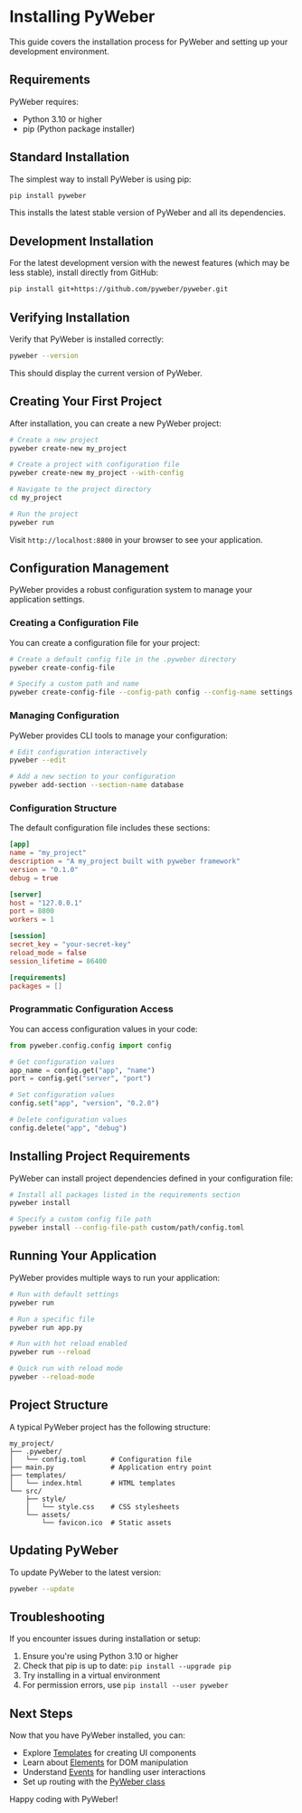 # Installing PyWeber

This guide covers the installation process for PyWeber and setting up your development environment.

## Requirements

PyWeber requires:

- Python 3.10 or higher
- pip (Python package installer)

## Standard Installation

The simplest way to install PyWeber is using pip:

```bash
pip install pyweber
```

This installs the latest stable version of PyWeber and all its dependencies.

## Development Installation

For the latest development version with the newest features (which may be less stable), install directly from GitHub:

```bash
pip install git+https://github.com/pyweber/pyweber.git
```

## Verifying Installation

Verify that PyWeber is installed correctly:

```bash
pyweber --version
```

This should display the current version of PyWeber.

## Creating Your First Project

After installation, you can create a new PyWeber project:

```bash
# Create a new project
pyweber create-new my_project

# Create a project with configuration file
pyweber create-new my_project --with-config

# Navigate to the project directory
cd my_project

# Run the project
pyweber run
```

Visit `http://localhost:8800` in your browser to see your application.

## Configuration Management

PyWeber provides a robust configuration system to manage your application settings.

### Creating a Configuration File

You can create a configuration file for your project:

```bash
# Create a default config file in the .pyweber directory
pyweber create-config-file

# Specify a custom path and name
pyweber create-config-file --config-path config --config-name settings.toml
```

### Managing Configuration

PyWeber provides CLI tools to manage your configuration:

```bash
# Edit configuration interactively
pyweber --edit

# Add a new section to your configuration
pyweber add-section --section-name database
```

### Configuration Structure

The default configuration file includes these sections:

```toml
[app]
name = "my_project"
description = "A my_project built with pyweber framework"
version = "0.1.0"
debug = true

[server]
host = "127.0.0.1"
port = 8800
workers = 1

[session]
secret_key = "your-secret-key"
reload_mode = false
session_lifetime = 86400

[requirements]
packages = []
```

### Programmatic Configuration Access

You can access configuration values in your code:
```python
from pyweber.config.config import config

# Get configuration values
app_name = config.get("app", "name")
port = config.get("server", "port")

# Set configuration values
config.set("app", "version", "0.2.0")

# Delete configuration values
config.delete("app", "debug")
```

## Installing Project Requirements

PyWeber can install project dependencies defined in your configuration file:

```bash
# Install all packages listed in the requirements section
pyweber install

# Specify a custom config file path
pyweber install --config-file-path custom/path/config.toml
```

## Running Your Application

PyWeber provides multiple ways to run your application:

```bash
# Run with default settings
pyweber run

# Run a specific file
pyweber run app.py

# Run with hot reload enabled
pyweber run --reload

# Quick run with reload mode
pyweber --reload-mode
```

## Project Structure

A typical PyWeber project has the following structure:

```
my_project/
├── .pyweber/
│   └── config.toml      # Configuration file
├── main.py              # Application entry point
├── templates/
│   └── index.html       # HTML templates
└── src/
    ├── style/
    │   └── style.css    # CSS stylesheets
    └── assets/
        └── favicon.ico  # Static assets
```

## Updating PyWeber

To update PyWeber to the latest version:

```bash
pyweber --update
```

## Troubleshooting

If you encounter issues during installation or setup:

1. Ensure you're using Python 3.10 or higher
2. Check that pip is up to date: `pip install --upgrade pip`
3. Try installing in a virtual environment
4. For permission errors, use `pip install --user pyweber`

## Next Steps

Now that you have PyWeber installed, you can:

- Explore [Templates](template.md) for creating UI components
- Learn about [Elements](element.md) for DOM manipulation
- Understand [Events](events.md) for handling user interactions
- Set up routing with the [PyWeber class](router.md)

Happy coding with PyWeber!